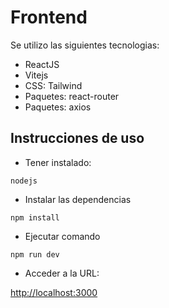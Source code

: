 # Frontend

Se utilizo las siguientes tecnologias:

- ReactJS
- Vitejs
- CSS: Tailwind
- Paquetes: react-router
- Paquetes: axios

## Instrucciones de uso

- Tener instalado:

```
nodejs
```

- Instalar las dependencias

```
npm install
```

- Ejecutar comando

```
npm run dev
```

- Acceder a la URL:

[http://localhost:3000](http://localhost:3000)
